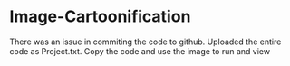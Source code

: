 # Image-Cartoonification
There was an issue in commiting the code to github. Uploaded the entire code as Project.txt. Copy the code and use the image to run and view
